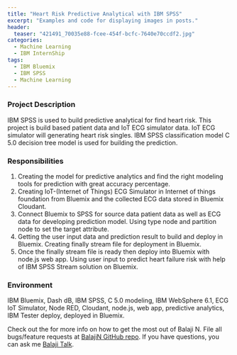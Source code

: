 ```yaml
---
title: "Heart Risk Predictive Analytical with IBM SPSS"
excerpt: "Examples and code for displaying images in posts."
header:
  teaser: "421491_70035e88-fcee-454f-bcfc-7640e70ccdf2.jpg"
categories: 
  - Machine Learning
  - IBM InternShip
tags: 
  - IBM Bluemix
  - IBM SPSS
  - Machine Learning
---
```


### Project Description
IBM SPSS is used to build predictive analytical for find heart risk. This project is build based patient data and IoT ECG simulator data. IoT ECG simulator will generating heart risk singles. IBM SPSS classification model C 5.0 decision tree model is used for building the prediction.

### Responsibilities
   1. Creating the model for predictive analytics and find the right modeling tools for prediction with great accuracy percentage. 
   2. Creating IoT-(Internet of Things) ECG Simulator in Internet of things foundation from Bluemix and the collected ECG data stored in Bluemix Cloudant. 
   3. Connect Bluemix to SPSS for source data patient data as well as ECG data for developing prediction model. Using type node and partition node to set the target attribute.
   4. Getting the user input data and prediction result to build and deploy in Bluemix. Creating finally stream file for deployment in Bluemix.
   5. Once the finally stream file is ready then deploy into Bluemix with node.js web app. Using user input to predict heart failure risk with help of IBM SPSS Stream solution on Bluemix. 

### Environment
IBM Bluemix, Dash dB, IBM SPSS, C 5.0 modeling, IBM WebSphere 6.1, ECG IoT Simulator, Node RED, Cloudant, node.js, web app, predictive analytics, IBM Tester deploy, deployed in Bluemix.

Check out the for more info on how to get the most out of Balaji N. File all bugs/feature requests at [BalajiN GitHub repo][Balajin-gh]. If you have questions, you can ask me [Balaji Talk][BalajiN-talk].

[Balajin-gh]:   https://github.com/balajincse
[BalajiN-talk]: mailto:balajincse@outlook.com
